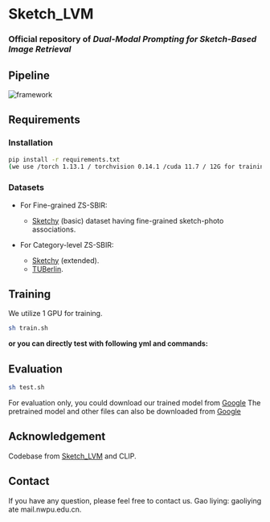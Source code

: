 # Sketch_LVM
### Official repository of _Dual-Modal Prompting for Sketch-Based Image Retrieval_
## Pipeline

![framework](figs/architecture.png)



## Requirements

### Installation

```bash
pip install -r requirements.txt
(we use /torch 1.13.1 / torchvision 0.14.1 /cuda 11.7 / 12G for training and evaluation.
```

### Datasets

- For Fine-grained ZS-SBIR:
  - [Sketchy](https://github.com/AnjanDutta/sem-pcyc/) (basic) dataset having fine-grained sketch-photo associations.

- For Category-level ZS-SBIR:
  - [Sketchy](https://drive.google.com/file/d/1vGtssYgM6_r0ph8f_ZPWzIHvHL0yS8CN/view?usp=sharing) (extended).
  - [TUBerlin](https://github.com/AnjanDutta/sem-pcyc/).


## Training

We utilize 1 GPU for training.

```bash
sh train.sh
```

**or you can directly test with following yml and commands:**

## Evaluation

```bash
sh test.sh
```

For evaluation only, you could download our trained model from [Google]([https://drive.google.com/file/d/1u-U6H7p3DLamGnSHajWAr8HP_WuzXyNY/view?usp=sharing](https://drive.google.com/file/d/1wOLuKUQCIbrQ4B49iZuuUPd7mK9QChn0/view?usp=sharing))
The pretrained model and other files can also be downloaded from [Google]([https://drive.google.com/drive/folders/16XO1d7Ce52SP4FI_3UkRyEyXOKmW4k3U?usp=sharing](https://drive.google.com/drive/folders/1j6hko7Ysl3daUG6zJLqrStMrY_381_KS?usp=sharing))

## Acknowledgement

Codebase from [Sketch_LVM](https://github.com/aneeshan95/Sketch_LVM) and CLIP.

 ## Contact

If you have any question, please feel free to contact us. Gao liying: gaoliying ate mail.nwpu.edu.cn.
